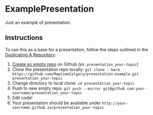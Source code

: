 # ExamplePresentation
Just an example of presentation.

## Instructions

To use this as a base for a presentation, follow the steps outlined in the [Duplicating A Repository](https://help.github.com/articles/duplicating-a-repository/):

1. [Create an empty repo](https://github.com/new) on Github _(ex. `presentation_your-topic`)_
1. Clone the presentation repo locally: `git clone --bare https://github.com/MaptimeCalgary/presentation-example.git presentation_your-topic`
1. Change directory to local clone: `cd presentation_your-topic`
1. Push to new empty repo: `git push --mirror git@github.com:your-username/presentation_your-topic`
1. Edit code!
1. Your presentation should be available under `http://your-username.github.io/presentation_your-topic`
